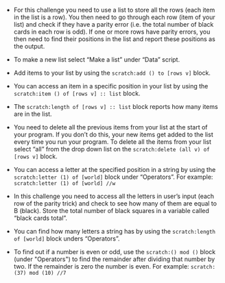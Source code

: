 -   For this challenge you need to use a list to store all the rows (each
    item in the list is a row).
    You then need to go through each row (item of your list) and check if
    they have a parity error (i.e. the total number of black cards in
    each row is odd).
    If one or more rows have parity errors, you then need to find their
    positions in the list and report these positions as the output.

-   To make a new list select “Make a list” under “Data” script.

-   Add items to your list by using the `scratch:add () to [rows v]` block.

-   You can access an item in a specific position in your list by using the
    `scratch:item () of [rows v] :: list` block.

-   The `scratch:length of [rows v] :: list` block reports how many items are
    in the list.

-   You need to delete all the previous items from your list at the start of
    your program.
    If you don’t do this, your new items get added to the list every time you
    run your program.
    To delete all the items from your list select “all” from the drop down
    list on the `scratch:delete (all v) of [rows v]` block.

-   You can access a letter at the specified position in a string by using
    the `scratch:letter (1) of [world]` block under “Operators”.
    For example: `scratch:letter (1) of [world] //w`

-   In this challenge you need to access all the letters in user’s input
    (each row of the parity trick) and check to see how many of them
    are equal to B (black).
    Store the total number of black squares in a variable called
    “black cards total”.

-   You can find how many letters a string has by using the
    `scratch:length of [world]` block unders “Operators”.

-   To find out if a number is even or odd, use the `scratch:() mod ()` block
    (under "Operators") to find the remainder after dividing that number by
    two.
    If the remainder is zero the number is even.
    For example: `scratch:(37) mod (10) //7`
